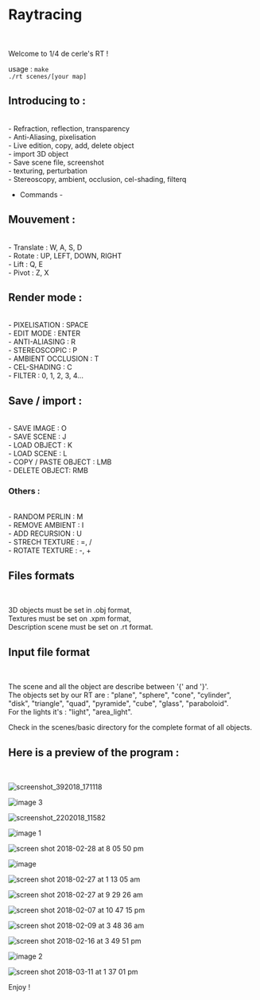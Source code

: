 <h1>Raytracing</h1><br />
<br />
Welcome to 1/4 de cerle's RT !<br />


usage : `make`<br />
`./rt scenes/[your map]`<br />

<h2>Introducing to :</h2><br />
- Refraction, reflection, transparency<br />
- Anti-Aliasing, pixelisation<br />
- Live edition, copy, add, delete object<br />
- import 3D object<br />
- Save scene file, screenshot<br />
- texturing, perturbation<br />
- Stereoscopy, ambient, occlusion, cel-shading, filterq<br />

 - Commands -<br />

 <h2>Mouvement :</h2> <br />
- Translate : W, A, S, D<br />
- Rotate : UP, LEFT, DOWN, RIGHT<br />
- Lift : Q, E<br />
- Pivot : Z, X<br />

 <h2>Render mode : </h2><br />
- PIXELISATION : SPACE<br />
- EDIT MODE : ENTER<br />
- ANTI-ALIASING : R<br />
- STEREOSCOPIC : P<br />
- AMBIENT OCCLUSION : T<br />
- CEL-SHADING : C<br />
- FILTER : 0, 1, 2, 3, 4...<br />

 <h2>Save / import :</h2><br />
- SAVE IMAGE : O<br />
- SAVE SCENE : J<br />
- LOAD OBJECT : K<br />
- LOAD SCENE : L<br />
- COPY / PASTE OBJECT : LMB<br />
- DELETE OBJECT: RMB<br />

<h3> Others :</h3><br />
- RANDOM PERLIN : M<br />
- REMOVE AMBIENT : I<br />
- ADD RECURSION : U<br />
- STRECH TEXTURE : =, /<br />
- ROTATE TEXTURE : -, +<br />

<h2> Files formats </h2> <br />

 3D objects must be set in .obj format,<br />
 Textures must be set on .xpm format,<br />
 Description scene must be set on .rt format.<br />

 <h2>Input file format</h2><br />

The scene and all the object are describe between '{' and '}'.<br />
The objects set by our RT are : "plane", "sphere", "cone", "cylinder",<br />
"disk", "triangle", "quad", "pyramide", "cube", "glass", "paraboloid".<br />
For the lights it's : "light", "area_light".<br />

Check in the scenes/basic directory for the complete format of all objects.<br />

<h2>Here is a preview of the program :</h2><br />

![screenshot_392018_171118](https://user-images.githubusercontent.com/27351943/37294364-f202237c-2615-11e8-868e-4aa78b797bec.png)

![image 3](https://user-images.githubusercontent.com/27351943/37253487-96c84d94-2532-11e8-8616-81b5ee1ac6e3.png)

![screenshot_2202018_11582](https://user-images.githubusercontent.com/27351943/37253276-ee2d4470-252f-11e8-95cb-3bef9bbbad61.png)


![image 1](https://user-images.githubusercontent.com/27351943/37253298-40b1b334-2530-11e8-984e-f449f91e8b5a.png)

![screen shot 2018-02-28 at 8 05 50 pm](https://user-images.githubusercontent.com/27351943/37253303-57992546-2530-11e8-9f2c-7f0b4e9ccff6.png)


![image](https://user-images.githubusercontent.com/27351943/37253311-6b7e8164-2530-11e8-89f9-2464825515c7.png)

![screen shot 2018-02-27 at 1 13 05 am](https://user-images.githubusercontent.com/27351943/37253322-90982374-2530-11e8-912b-135bb5e03495.png)

![screen shot 2018-02-27 at 9 29 26 am](https://user-images.githubusercontent.com/27351943/37253323-90c8207e-2530-11e8-9034-f8737677a84a.png)

![screen shot 2018-02-07 at 10 47 15 pm](https://user-images.githubusercontent.com/27351943/37253368-388ac500-2531-11e8-900a-981875fc4619.png)

![screen shot 2018-02-09 at 3 48 36 am](https://user-images.githubusercontent.com/27351943/37253369-38c63e96-2531-11e8-93a1-f22306bfe78f.png)

![screen shot 2018-02-16 at 3 49 51 pm](https://user-images.githubusercontent.com/27351943/37253370-38f33f54-2531-11e8-8a29-d72cb727e28d.png)

![image 2](https://user-images.githubusercontent.com/27351943/37253372-39236e04-2531-11e8-8b36-e1b81ac6acac.png)


![screen shot 2018-03-11 at 1 37 01 pm](https://user-images.githubusercontent.com/27351943/37253395-686c3132-2531-11e8-8db6-f6a1b188b76d.png)


Enjoy !

